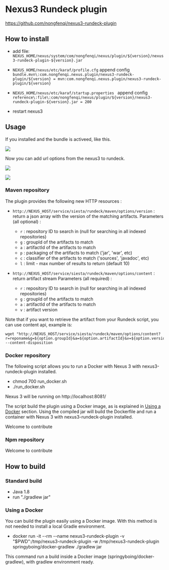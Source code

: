 # Nexus3 Rundeck plugin

<https://github.com/nongfenqi/nexus3-rundeck-plugin>

## How to install


* add file: `NEXUS_HOME/nexus/system/com/nongfenqi/nexus/plugin/${version}/nexus3-rundeck-plugin-${version}.jar`

* `NEXUS_HOME/nexus/etc/karaf/profile.cfg` append config  `bundle.mvn\:com.nongfenqi.nexus.plugin/nexus3-rundeck-plugin/${version} = mvn:com.nongfenqi.nexus.plugin/nexus3-rundeck-plugin/${version}`
* `NEXUS_HOME/nexus/etc/karaf/startup.properties ` append config `reference\:file\:com/nongfenqi/nexus/plugin/${version}/nexus3-rundeck-plugin-${version}.jar = 200`

* restart nexus3

## Usage

If you installed and the bundle is activeed, like this.

![](./doc/image/bundle-activeed.jpeg)

Now you can add url options from the nexus3 to rundeck.

![](./doc/image/rundeck-options.png)

![](./doc/image/rundeck-execution.jpeg)

### Maven repository

The plugin provides the following new HTTP resources :

- `http://NEXUS_HOST/service/siesta/rundeck/maven/options/version` : return a json array with the version of the matching artifacts.
  Parameters (all optional) :
  - `r` : repository ID to search in (null for searching in all indexed repositories)
  - `g` : groupId of the artifacts to match
  - `a` : artifactId of the artifacts to match
  - `p` : packaging of the artifacts to match ('jar', 'war', etc)
  - `c` : classifier of the artifacts to match ('sources', 'javadoc', etc)
  - `l` : limit - max number of results to return (default 10)

- `http://NEXUS_HOST/service/siesta/rundeck/maven/options/content` : return artifact stream
  Parameters (all required) :
  - `r` : repository ID to search in (null for searching in all indexed repositories)
  - `g` : groupId of the artifacts to match
  - `a` : artifactId of the artifacts to match
  - `v` : artifact version

Note that if you want to retrieve the artifact from your Rundeck script, you can use content api, example is:

    wget "http://NEXUS_HOST/service/siesta/rundeck/maven/options/content?r=reponame&g=${option.groupId}&a=${option.artifactId}&v=${option.version}" --content-disposition

### Docker repository

The following script allows you to run a Docker with Nexus 3 with nexus3-rundeck-plugin installed.

-  chmod 700 run_docker.sh
- ./run_docker.sh

Nexus 3 will be running on http://localhost:8081/

The script build the plugin using a Docker image, as is explained in [Using a Docker](using-a-docker) section.
Using the compiled jar will build the Dockerfile and run a container with Nexus 3 with nexus3-rundeck-plugin installed.

Welcome to contribute

### Npm repository

Welcome to contribute


## How to build

### Standard build

- Java 1.8
- run "./gradlew jar"

### Using a Docker

You can build the plugin easily using a Docker image. With this method is not needed to install a local Gradle environment.

- docker run -it --rm --name nexus3-rundeck-plugin -v "$PWD":/tmp/nexus3-rundeck-plugin -w /tmp/nexus3-rundeck-plugin springyboing/docker-gradlew ./gradlew jar

This command run a build inside a Docker image (springyboing/docker-gradlew), with gradlew environment ready.

